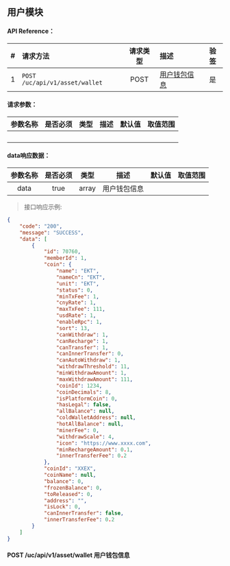 ## 用户模块


#### API Reference：

|#      |请求方法    |请求类型    |描述    |验签    |
|:---:  |:---       |:---:      |:---    |:---:  |
|1|```POST /uc/api/v1/asset/wallet```|POST|[用户钱包信息](#post-ucapiv1assetwallet-用户钱包信息)|是|






#### 请求参数：

|参数名称    |是否必须    |类型    |描述    |默认值     |取值范围    |
|:---       |:---:      |:---:  |:---    |:---      |---        |
|　         |           |       |        |          |           |


#### data响应数据：

|参数名称             |是否必须    |类型           |描述        |默认值     |取值范围       |
|:---:                |:---:      |:---:          |:---:      |:---       |---           |
|data                |true       |array          |用户钱包信息 |　         |               |


> 接口响应示例:
```json
{
	"code": "200",
	"message": "SUCCESS",
	"data": [
		{
			"id": 70760,      
			"memberId": 1,
			"coin": {
				"name": "EKT",
				"nameCn": "EKT",
				"unit": "EKT",
				"status": 0,
				"minTxFee": 1,
				"cnyRate": 1,
				"maxTxFee": 111,
				"usdRate": 1,
				"enableRpc": 1,
				"sort": 13,
				"canWithdraw": 1,
				"canRecharge": 1,
				"canTransfer": 1,
				"canInnerTransfer": 0,
				"canAutoWithdraw": 1,
				"withdrawThreshold": 11,
				"minWithdrawAmount": 1,
				"maxWithdrawAmount": 111,
				"coinId": 1234,
				"coinDecimals": 8,
				"isPlatformCoin": 0,
				"hasLegal": false,
				"allBalance": null,
				"coldWalletAddress": null,
				"hotAllBalance": null,
				"minerFee": 0,
				"withdrawScale": 4,
				"icon": "https://www.xxxx.com",
				"minRechargeAmount": 0.1,
				"innerTransferFee": 0.2
            },
            "coinId": "XXEX",
            "coinName": null,
            "balance": 0,
            "frozenBalance": 0,
            "toReleased": 0,
            "address": "",
            "isLock": 0,
            "canInnerTransfer": false,
            "innerTransferFee": 0.2
        }
    ]
}
```

#### POST /uc/api/v1/asset/wallet 用户钱包信息